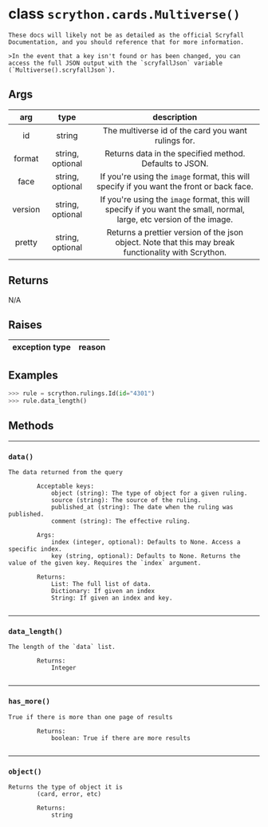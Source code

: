 # **class** `scrython.cards.Multiverse()`

    These docs will likely not be as detailed as the official Scryfall Documentation, and you should reference that for more information.

    >In the event that a key isn't found or has been changed, you can access the full JSON output with the `scryfallJson` variable (`Multiverse().scryfallJson`).
    
## Args

|arg|type|description|
|:---:|:---:|:---:|
|id|string|The multiverse id of the card you want rulings for.|
|format|string, optional|Returns data in the specified method. Defaults to JSON.|
|face|string, optional|If you\'re using the `image` format, this will specify if you want the front or back face.|
|version|string, optional|If you\'re using the `image` format, this will specify if you want the small, normal, large, etc version of the image.|
|pretty|string, optional|Returns a prettier version of the json object. Note that this may break functionality with Scrython.|

## Returns
N/A

## Raises

|exception type|reason|
|:---:|:---:|

## Examples
```python
>>> rule = scrython.rulings.Id(id="4301") 
>>> rule.data_length() 
```

## Methods

---
### `data()`

```
The data returned from the query

        Acceptable keys:
            object (string): The type of object for a given ruling.
            source (string): The source of the ruling.
            published_at (string): The date when the ruling was published.
            comment (string): The effective ruling.

        Args:
            index (integer, optional): Defaults to None. Access a specific index.
            key (string, optional): Defaults to None. Returns the value of the given key. Requires the `index` argument.
        
        Returns:
            List: The full list of data.
            Dictionary: If given an index
            String: If given an index and key.
        
```
---
### `data_length()`

```
The length of the `data` list.
        
        Returns:
            Integer
        
```
---
### `has_more()`

```
True if there is more than one page of results
        
        Returns:
            boolean: True if there are more results
        
```
---
### `object()`

```
Returns the type of object it is
        (card, error, etc)
        
        Returns:
            string
        
```